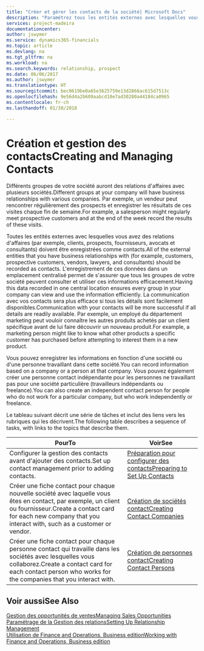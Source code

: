 ```yaml
---
title: "Créer et gérer les contacts de la société| Microsoft Docs"
description: "Paramétrez tous les entités externes avec lesquelles vous avez une relation d'affaires (par exemple les prospects, les clients, les fournisseurs, et les consultants) comme contacts."
services: project-madeira
documentationcenter: 
author: jswymer
ms.service: dynamics365-financials
ms.topic: article
ms.devlang: na
ms.tgt_pltfrm: na
ms.workload: na
ms.search.keywords: relationship, prospect
ms.date: 06/06/2017
ms.author: jswymer
ms.translationtype: HT
ms.sourcegitcommit: bec0619be0a65e3625759e13d2866ac615d7513c
ms.openlocfilehash: 9e56d4a2b609aabcd10e7ad30280a44184ca0965
ms.contentlocale: fr-ch
ms.lasthandoff: 01/30/2018

---
```

# <a name="creating-and-managing-contacts"></a><span data-ttu-id="559e4-103">Création et gestion des contacts</span><span class="sxs-lookup"><span data-stu-id="559e4-103">Creating and Managing Contacts</span></span>
<span data-ttu-id="559e4-104">Différents groupes de votre société auront des relations d'affaires avec plusieurs sociétés.</span><span class="sxs-lookup"><span data-stu-id="559e4-104">Different groups at your company will have business relationships with various companies.</span></span> <span data-ttu-id="559e4-105">Par exemple, un vendeur peut rencontrer régulièrement des prospects et enregistrer les résultats de ces visites chaque fin de semaine.</span><span class="sxs-lookup"><span data-stu-id="559e4-105">For example, a salesperson might regularly meet prospective customers and at the end of the week record the results of these visits.</span></span>

<span data-ttu-id="559e4-106">Toutes les entités externes avec lesquelles vous avez des relations d'affaires (par exemple, clients, prospects, fournisseurs, avocats et consultants) doivent être enregistrées comme contacts.</span><span class="sxs-lookup"><span data-stu-id="559e4-106">All of the external entities that you have business relationships with (for example, customers, prospective customers, vendors, lawyers, and consultants) should be recorded as contacts.</span></span> <span data-ttu-id="559e4-107">L'enregistrement de ces données dans un emplacement centralisé permet de s'assurer que tous les groupes de votre société peuvent consulter et utiliser ces informations efficacement.</span><span class="sxs-lookup"><span data-stu-id="559e4-107">Having this data recorded in one central location ensures every group in your company can view and use the information efficiently.</span></span> <span data-ttu-id="559e4-108">La communication avec vos contacts sera plus efficace si tous les détails sont facilement disponibles.</span><span class="sxs-lookup"><span data-stu-id="559e4-108">Communication with your contacts will be more successful if all details are readily available.</span></span> <span data-ttu-id="559e4-109">Par exemple, un employé du département marketing peut vouloir connaître les autres produits achetés par un client spécifique avant de lui faire découvrir un nouveau produit.</span><span class="sxs-lookup"><span data-stu-id="559e4-109">For example, a marketing person might like to know what other products a specific customer has purchased before attempting to interest them in a new product.</span></span>

<span data-ttu-id="559e4-110">Vous pouvez enregistrer les informations en fonction d'une société ou d'une personne travaillant dans cette société.</span><span class="sxs-lookup"><span data-stu-id="559e4-110">You can record information based on a company or a person at that company.</span></span> <span data-ttu-id="559e4-111">Vous pouvez également créer une personne contact indépendante pour les personnes ne travaillant pas pour une société particulière (travailleurs indépendants ou freelance).</span><span class="sxs-lookup"><span data-stu-id="559e4-111">You can also create an independent contact person for people who do not work for a particular company, but who work independently or freelance.</span></span>

<span data-ttu-id="559e4-112">Le tableau suivant décrit une série de tâches et inclut des liens vers les rubriques qui les décrivent.</span><span class="sxs-lookup"><span data-stu-id="559e4-112">The following table describes a sequence of tasks, with links to the topics that describe them.</span></span>

| <span data-ttu-id="559e4-113">Pour</span><span class="sxs-lookup"><span data-stu-id="559e4-113">To</span></span> | <span data-ttu-id="559e4-114">Voir</span><span class="sxs-lookup"><span data-stu-id="559e4-114">See</span></span> |
| --- | --- |
| <span data-ttu-id="559e4-115">Configurer la gestion des contacts avant d'ajouter des contacts.</span><span class="sxs-lookup"><span data-stu-id="559e4-115">Set up contact management prior to adding contacts.</span></span> |[<span data-ttu-id="559e4-116">Préparation pour configurer des contacts</span><span class="sxs-lookup"><span data-stu-id="559e4-116">Preparing to Set Up Contacts</span></span>](marketing-setup-contacts.md) |
| <span data-ttu-id="559e4-117">Créer une fiche contact pour chaque nouvelle société avec laquelle vous êtes en contact, par exemple, un client ou fournisseur.</span><span class="sxs-lookup"><span data-stu-id="559e4-117">Create a contact card for each new company that you interact with, such as a customer or vendor.</span></span> |[<span data-ttu-id="559e4-118">Création de sociétés contact</span><span class="sxs-lookup"><span data-stu-id="559e4-118">Creating Contact Companies</span></span>](marketing-create-contact-companies.md) |
| <span data-ttu-id="559e4-119">Créer une fiche contact pour chaque personne contact qui travaille dans les sociétés avec lesquelles vous collaborez.</span><span class="sxs-lookup"><span data-stu-id="559e4-119">Create a contact card for each contact person who works for the companies that you interact with.</span></span> |[<span data-ttu-id="559e4-120">Création de personnes contact</span><span class="sxs-lookup"><span data-stu-id="559e4-120">Creating Contact Persons</span></span>](marketing-create-contact-persons.md) |

## <a name="see-also"></a><span data-ttu-id="559e4-121">Voir aussi</span><span class="sxs-lookup"><span data-stu-id="559e4-121">See Also</span></span>
[<span data-ttu-id="559e4-122">Gestion des opportunités de ventes</span><span class="sxs-lookup"><span data-stu-id="559e4-122">Managing Sales Opportunities</span></span>](marketing-manage-sales-opportunities.md)  
[<span data-ttu-id="559e4-123">Paramétrage de la Gestion des relations</span><span class="sxs-lookup"><span data-stu-id="559e4-123">Setting Up Relationship Management</span></span>](marketing-setup-marketing.md)  
[<span data-ttu-id="559e4-124">Utilisation de Finance and Operations, Business edition</span><span class="sxs-lookup"><span data-stu-id="559e4-124">Working with Finance and Operations, Business edition</span></span>](ui-work-product.md)  

